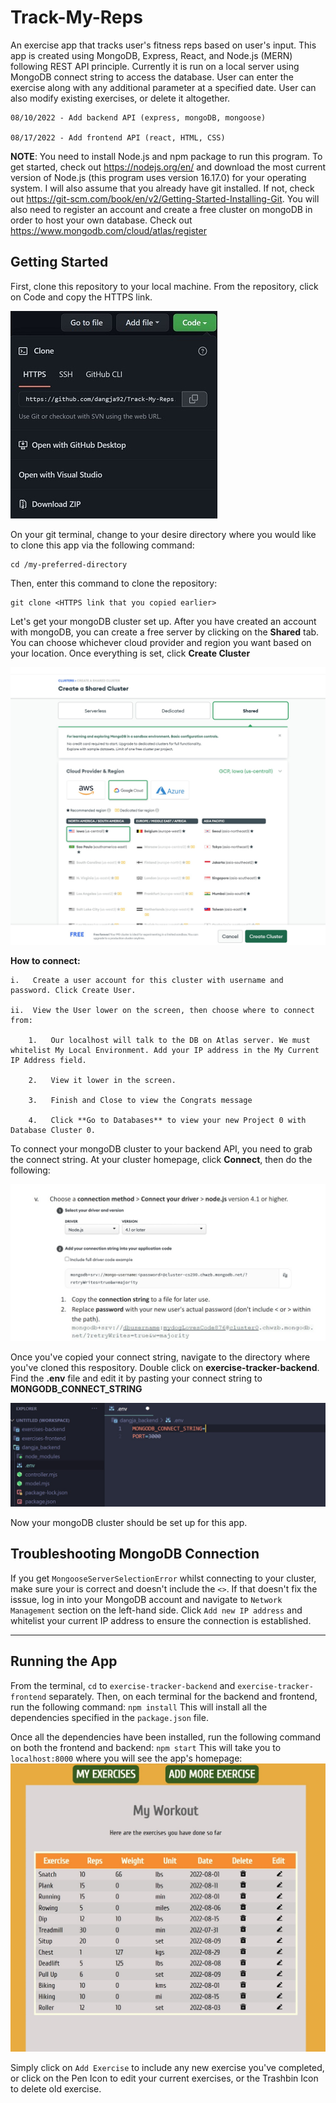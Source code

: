 # Track-My-Reps
An exercise app that tracks user's fitness reps based on user's input.
This app is created using MongoDB, Express, React, and Node.js (MERN) following REST API principle. Currently it is run on a local server using MongoDB connect string to access the database. 
User can enter the exercise along with any additional parameter at a specified date. User can 
also modify existing exercises, or delete it altogether. 

```
08/10/2022 - Add backend API (express, mongoDB, mongoose)

08/17/2022 - Add frontend API (react, HTML, CSS)
```

**NOTE**: You need to install Node.js and npm package to run this program. To get started, check out https://nodejs.org/en/ and download the most current version of Node.js (this program uses version 16.17.0) for your operating system. I will also assume that you already have git installed. If not, check out https://git-scm.com/book/en/v2/Getting-Started-Installing-Git. You will also need to register an account and create a free cluster on mongoDB in order to host your own database. Check out https://www.mongodb.com/cloud/atlas/register

## Getting Started
First, clone this repository to your local machine. From the repository, click on Code and copy the HTTPS link.

![Git Clone](https://github.com/dangja92/Track-My-Reps/blob/assets/git_clone.jpg?raw=true "Git Clone")

On your git terminal, change to your desire directory where you would like to clone this app via the following command:
```
cd /my-preferred-directory
```
Then, enter this command to clone the repository:
```
git clone <HTTPS link that you copied earlier>
```

Let's get your mongoDB cluster set up. After you have created an account with mongoDB, you can create a free server by clicking on the 
**Shared** tab. You can choose whichever cloud provider and region you want based on your location. Once everything is set, click **Create Cluster**

![Create MongoDB Cluster](https://github.com/dangja92/Track-My-Reps/blob/assets/mongoDB.jpg?raw=true "Create MongoDB Cluster")

**How to connect:** 

	i.   Create a user account for this cluster with username and password. Click Create User. 
	
	ii.  View the User lower on the screen, then choose where to connect from: 
	
		1.   Our localhost will talk to the DB on Atlas server. We must whitelist My Local Environment. Add your IP address in the My Current IP Address field. 
		
		2.   View it lower in the screen. 
		
		3.   Finish and Close to view the Congrats message
		
		4.   Click **Go to Databases** to view your new Project 0 with Database Cluster 0.

To connect your mongoDB cluster to your backend API, you need to grab the connect string. At your cluster homepage, click **Connect**, then do the following:

![Connect String](https://github.com/dangja92/Track-My-Reps/blob/assets/mongoDB_connect.jpg?raw=true "MongoDB Connect String")

Once you've copied your connect string, navigate to the directory where you've cloned this respository. Double click on **exercise-tracker-backend**. Find the **.env** file and edit it by pasting your connect string to **MONGODB_CONNECT_STRING**

![ENV File](https://github.com/dangja92/Track-My-Reps/blob/assets/add_connect_string.jpg?raw=true ".env File Path For Connect String" )

Now your mongoDB cluster should be set up for this app.

## Troubleshooting MongoDB Connection
If you get `MongooseServerSelectionError` whilst connecting to your cluster, make sure your <password> is correct and doesn't include the `<>`. If that doesn't fix the isssue, log in into your MongoDB account and navigate to `Network Management` section on the left-hand side. Click `Add new IP address` and whitelist your current IP address to ensure the connection is established.

----------------------------------------------------------------------------------------------------------------------------------------

## Running the App
From the terminal, `cd` to `exercise-tracker-backend` and `exercise-tracker-frontend` separately. Then, on each terminal for the backend and frontend, run the following command:
`npm install`
This will install all the dependencies specified in the `package.json` file.

Once all the dependencies have been installed, run the following command on both the frontend and backend:
`npm start`
This will take you to `localhost:8000` where you will see the app's homepage:
![Home Page](https://github.com/dangja92/Track-My-Reps/blob/assets/app_frontpage.jpg?raw=true "My Exercise Tracker Home Page")

Simply click on `Add Exercise` to include any new exercise you've completed, or click on the Pen Icon to edit your current exercises, or the Trashbin Icon to delete old exercise.

